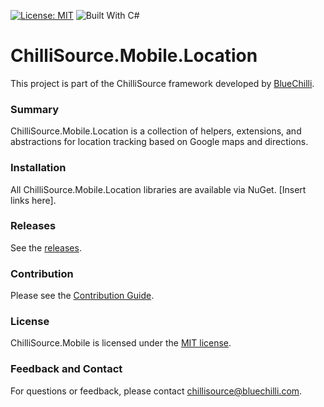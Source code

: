 [![License: MIT](https://img.shields.io/badge/License-MIT-blue.svg)](https://opensource.org/licenses/MIT) ![Built With C#](https://img.shields.io/badge/Built_with-C%23-green.svg)

# ChilliSource.Mobile.Location #

This project is part of the ChilliSource framework developed by [BlueChilli](https://github.com/BlueChilli).

### Summary ###

ChilliSource.Mobile.Location is a collection of helpers, extensions, and abstractions for location tracking based on Google maps and directions.  

### Installation ###

All ChilliSource.Mobile.Location libraries are available via NuGet. [Insert links here].

### Releases ###

See the [releases](https://github.com/BlueChilli/ChilliSource.Mobile.Location/releases).

### Contribution ###

Please see the [Contribution Guide](.github/CONTRIBUTING.md).

### License ###

ChilliSource.Mobile is licensed under the [MIT license](LICENSE).

### Feedback and Contact ###

For questions or feedback, please contact [chillisource@bluechilli.com](mailto:chillisource@bluechilli.com).


